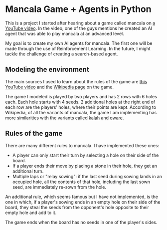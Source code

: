 # Mancala Game + Agents in Python

This is a project I started after hearing about a game called mancala on [a YouTube video](https://www.youtube.com/watch?v=RdbvgP1DQN0). In the video, one of the guys mentions he created an AI agent that was able to play mancala at an advanced level.

My goal is to create my own AI agents for mancala. The first one will be made through the use of Reinforcement Learning. In the future, I might tackle the challenge of creating a search-based agent.

## Modeling the environment

The main sources I used to learn about the rules of the game are [this YouTube video](https://www.youtube.com/watch?v=-A-djjimCcM) and the [Wikipedia page](https://en.wikipedia.org/wiki/Mancala) on the game.

The game I modeled is played by two players and has 2 rows with 6 holes each. Each hole starts with 4 seeds. 2 additional holes at the right end of each row are the players' holes, where their points are kept. According to Wikipedia, of all the variants of mancala, the game I am implementing has more similarities with the variants called [kalah](https://en.wikipedia.org/wiki/Kalah) and [oware](https://en.wikipedia.org/wiki/Oware).

## Rules of the game

There are many different rules to mancala. I have implemented these ones:

 * A player can only start their turn by selecting a hole on their side of the board.
 * If a player ends their move by placing a stone in their hole, they get an additional turn.
 * Multiple laps or "relay sowing": if the last seed during sowing lands in an occupied hole, all the contents of that hole, including the last sown seed, are immediately re-sown from the hole.

An additional rule, which seems famous but I have not implemented, is the one in which, if a player's sowing ends in an empty hole on their side of the board, they steal the seeds from the opponent's hole opposite to their empty hole and add to it.

The game ends when the board has no seeds in one of the player's sides.
